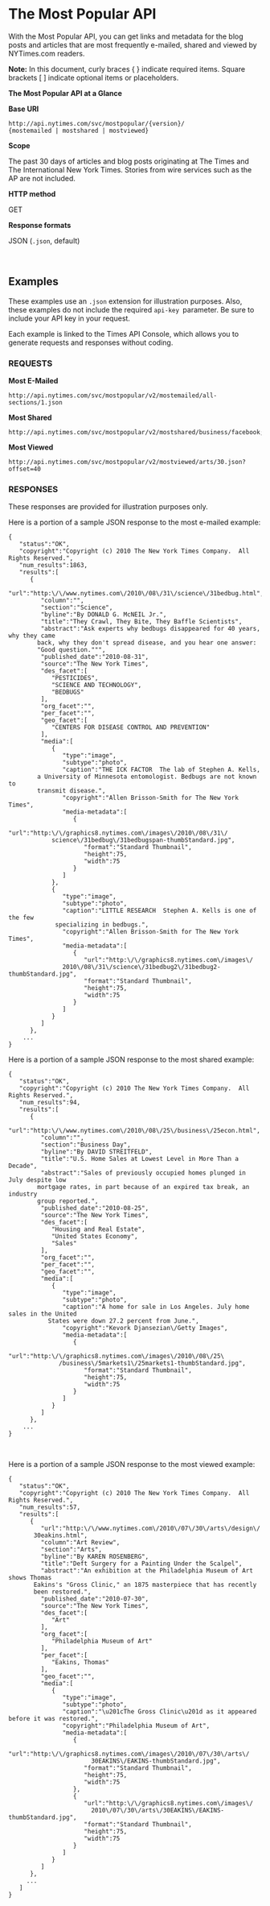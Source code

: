 The Most Popular API
====================

With the Most Popular API, you can get links and metadata for the blog posts and
articles that are most frequently e-mailed, shared and viewed by NYTimes.com
readers.

**Note:** In this document, curly braces { } indicate required items. Square
brackets [ ] indicate optional items or placeholders.

**The Most Popular API at a Glance**

**Base URI**

`http://api.nytimes.com/svc/mostpopular/{version}/`  
`{mostemailed | mostshared | mostviewed}`

**Scope**

The past 30 days of articles and blog posts originating at The Times and The
International New York Times. Stories from wire services such as the AP are not
included.

**HTTP method**

GET

**Response formats**

JSON (`.json`, default)

 

Examples
--------

These examples use an `.json` extension for illustration purposes. Also, these
examples do not include the required `api-key `parameter. Be sure to include
your API key in your request.

Each example is linked to the Times API Console, which allows you to generate
requests and responses without coding.

### REQUESTS

**Most E-Mailed**

~~~~~~~~~~~~~~~~~~~~~~~~~~~~~~~~~~~~~~~~~~~~~~~~~~~~~~~~~~~~~~~~~~~~~~~~~~~~~~~~
http://api.nytimes.com/svc/mostpopular/v2/mostemailed/all-sections/1.json
~~~~~~~~~~~~~~~~~~~~~~~~~~~~~~~~~~~~~~~~~~~~~~~~~~~~~~~~~~~~~~~~~~~~~~~~~~~~~~~~

**Most Shared**

~~~~~~~~~~~~~~~~~~~~~~~~~~~~~~~~~~~~~~~~~~~~~~~~~~~~~~~~~~~~~~~~~~~~~~~~~~~~~~~~
http://api.nytimes.com/svc/mostpopular/v2/mostshared/business/facebook;twitter/7.json
~~~~~~~~~~~~~~~~~~~~~~~~~~~~~~~~~~~~~~~~~~~~~~~~~~~~~~~~~~~~~~~~~~~~~~~~~~~~~~~~

**Most Viewed**

~~~~~~~~~~~~~~~~~~~~~~~~~~~~~~~~~~~~~~~~~~~~~~~~~~~~~~~~~~~~~~~~~~~~~~~~~~~~~~~~
http://api.nytimes.com/svc/mostpopular/v2/mostviewed/arts/30.json?offset=40
~~~~~~~~~~~~~~~~~~~~~~~~~~~~~~~~~~~~~~~~~~~~~~~~~~~~~~~~~~~~~~~~~~~~~~~~~~~~~~~~

### RESPONSES

These responses are provided for illustration purposes only.

Here is a portion of a sample JSON response to the most e-mailed example:

~~~~~~~~~~~~~~~~~~~~~~~~~~~~~~~~~~~~~~~~~~~~~~~~~~~~~~~~~~~~~~~~~~~~~~~~~~~~~~~~
{
   "status":"OK",
   "copyright":"Copyright (c) 2010 The New York Times Company.  All Rights Reserved.",
   "num_results":1863,
   "results":[
      {
         "url":"http:\/\/www.nytimes.com\/2010\/08\/31\/science\/31bedbug.html",
         "column":"",
         "section":"Science",
         "byline":"By DONALD G. McNEIL Jr.",
         "title":"They Crawl, They Bite, They Baffle Scientists",
         "abstract":"Ask experts why bedbugs disappeared for 40 years, why they came
        back, why they don't spread disease, and you hear one answer:
        "Good question.""",
         "published_date":"2010-08-31",
         "source":"The New York Times",
         "des_facet":[
            "PESTICIDES",
            "SCIENCE AND TECHNOLOGY",
            "BEDBUGS"
         ],
         "org_facet":"",
         "per_facet":"",
         "geo_facet":[
            "CENTERS FOR DISEASE CONTROL AND PREVENTION"
         ],
         "media":[
            {
               "type":"image",
               "subtype":"photo",
               "caption":"THE ICK FACTOR  The lab of Stephen A. Kells, 
        a University of Minnesota entomologist. Bedbugs are not known to
        transmit disease.",
               "copyright":"Allen Brisson-Smith for The New York Times",
               "media-metadata":[
                  {
                     "url":"http:\/\/graphics8.nytimes.com\/images\/2010\/08\/31\/
            science\/31bedbug\/31bedbugspan-thumbStandard.jpg",
                     "format":"Standard Thumbnail",
                     "height":75,
                     "width":75
                  }
               ]
            },
            {
               "type":"image",
               "subtype":"photo",
               "caption":"LITTLE RESEARCH  Stephen A. Kells is one of the few
             specializing in bedbugs.",
               "copyright":"Allen Brisson-Smith for The New York Times",
               "media-metadata":[
                  {
                     "url":"http:\/\/graphics8.nytimes.com\/images\/
               2010\/08\/31\/science\/31bedbug2\/31bedbug2-thumbStandard.jpg",
                     "format":"Standard Thumbnail",
                     "height":75,
                     "width":75
                  }
               ]
            }
         ]
      },
    ...
}
~~~~~~~~~~~~~~~~~~~~~~~~~~~~~~~~~~~~~~~~~~~~~~~~~~~~~~~~~~~~~~~~~~~~~~~~~~~~~~~~

Here is a portion of a sample JSON response to the most shared example:

~~~~~~~~~~~~~~~~~~~~~~~~~~~~~~~~~~~~~~~~~~~~~~~~~~~~~~~~~~~~~~~~~~~~~~~~~~~~~~~~
{
   "status":"OK",
   "copyright":"Copyright (c) 2010 The New York Times Company.  All Rights Reserved.",
   "num_results":94,
   "results":[
      {
         "url":"http:\/\/www.nytimes.com\/2010\/08\/25\/business\/25econ.html",
         "column":"",
         "section":"Business Day",
         "byline":"By DAVID STREITFELD",
         "title":"U.S. Home Sales at Lowest Level in More Than a Decade",
         "abstract":"Sales of previously occupied homes plunged in July despite low 
        mortgage rates, in part because of an expired tax break, an industry
        group reported.",
         "published_date":"2010-08-25",
         "source":"The New York Times",
         "des_facet":[
            "Housing and Real Estate",
            "United States Economy",
            "Sales"
         ],
         "org_facet":"",
         "per_facet":"",
         "geo_facet":"",
         "media":[
            {
               "type":"image",
               "subtype":"photo",
               "caption":"A home for sale in Los Angeles. July home sales in the United
           States were down 27.2 percent from June.",
               "copyright":"Kevork Djansezian\/Getty Images",
               "media-metadata":[
                  {
                     "url":"http:\/\/graphics8.nytimes.com\/images\/2010\/08\/25\
              /business\/5markets1\/25markets1-thumbStandard.jpg",
                     "format":"Standard Thumbnail",
                     "height":75,
                     "width":75
                  }
               ]
            }
         ]
      },
    ...
}
~~~~~~~~~~~~~~~~~~~~~~~~~~~~~~~~~~~~~~~~~~~~~~~~~~~~~~~~~~~~~~~~~~~~~~~~~~~~~~~~

 

Here is a portion of a sample JSON response to the most viewed example:

~~~~~~~~~~~~~~~~~~~~~~~~~~~~~~~~~~~~~~~~~~~~~~~~~~~~~~~~~~~~~~~~~~~~~~~~~~~~~~~~
{
   "status":"OK",
   "copyright":"Copyright (c) 2010 The New York Times Company.  All Rights Reserved.",
   "num_results":57,
   "results":[
      {
         "url":"http:\/\/www.nytimes.com\/2010\/07\/30\/arts\/design\/
       30eakins.html",
         "column":"Art Review",
         "section":"Arts",
         "byline":"By KAREN ROSENBERG",
         "title":"Deft Surgery for a Painting Under the Scalpel",
         "abstract":"An exhibition at the Philadelphia Museum of Art shows Thomas
       Eakins's "Gross Clinic," an 1875 masterpiece that has recently
       been restored.",
         "published_date":"2010-07-30",
         "source":"The New York Times",
         "des_facet":[
            "Art"
         ],
         "org_facet":[
            "Philadelphia Museum of Art"
         ],
         "per_facet":[
            "Eakins, Thomas"
         ],
         "geo_facet":"",
         "media":[
            {
               "type":"image",
               "subtype":"photo",
               "caption":"\u201cThe Gross Clinic\u201d as it appeared before it was restored.",
               "copyright":"Philadelphia Museum of Art",
               "media-metadata":[
                  {
                     "url":"http:\/\/graphics8.nytimes.com\/images\/2010\/07\/30\/arts\/
                       30EAKINS\/EAKINS-thumbStandard.jpg",
                     "format":"Standard Thumbnail",
                     "height":75,
                     "width":75
                  },
                  {
                     "url":"http:\/\/graphics8.nytimes.com\/images\/
                       2010\/07\/30\/arts\/30EAKINS\/EAKINS-thumbStandard.jpg",
                     "format":"Standard Thumbnail",
                     "height":75,
                     "width":75
                  }
               ]
            }
         ]
      },
     ...
   ]
}
~~~~~~~~~~~~~~~~~~~~~~~~~~~~~~~~~~~~~~~~~~~~~~~~~~~~~~~~~~~~~~~~~~~~~~~~~~~~~~~~
